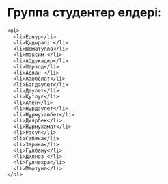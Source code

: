 <h1>Группа студентер елдері:</h1>

	<ol>
	  <li>Ернур</li>
	  <li>Қыдыралі </li>
	  <li>Ысматулла</li>
	  <li>Максим </li>
	  <li>Абдукадир</li>
	  <li>Шерзод</li>
	  <li>Аслан </li>
	  <li>Жанболат</li>
	  <li>Багдаулет</li>
	  <li>Дәулет</li>
	  <li>Қутлуғ</li>
	  <li>Ален</li>
	  <li>Нүрдәулет</li>
	  <li>Нұрмуханбет</li>
	  <li>Диярбек</li>
	  <li>Нурмухамат</li>
	  <li>Расул</li>
	  <li>Сабина</li>
	  <li>Зарина</li>
	  <li>Гулбану</li>
	  <li>Дилноз </li>
	  <li>Гулчехра</li>
	  <li>Мафтуна</li>
	</ol>
